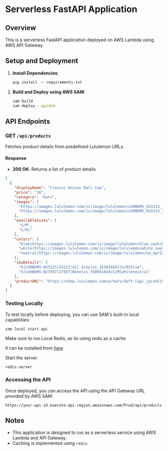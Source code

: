 # Serverless FastAPI Application

## Overview
This is a serverless FastAPI application deployed on AWS Lambda using AWS API Gateway.

## Setup and Deployment
1. **Install Dependencies**:
   ```bash
   pip install -r requirements.txt
   ```

2. **Build and Deploy using AWS SAM**:
   ```bash
   sam build
   sam deploy --guided
   ```

## API Endpoints

### GET `/api/products`
Fetches product details from predefined Lululemon URLs.

#### Response
- **200 OK**: Returns a list of product details.

```json
[
  {
    "displayName": "Classic Unisex Ball Cap",
    "price": "38",
    "category": "Hats",
    "images": [
      "https://images.lululemon.com/is/image/lululemon/LU9BUMS_033123_1",
      "https://images.lululemon.com/is/image/lululemon/LU9BUMS_033123_2"
    ],
    "availableSizes": [
      "S/M",
      "L/XL"
    ],
    "colors": [
      "blue|https://images.lululemon.com/is/image/lululemon/blue_swatch?$swatch$",
      "white|https://images.lululemon.com/is/image/lululemon/white_swatch?$swatch$",
      "neutral|https://images.lululemon.com/is/image/lululemon/na_apr22_wk2_W_Neutrals_Neutral_CircleSwatch"
    ],
    "skuDetails": [
      "6|LU9BUMS-033123|33123|Oil Grey|us_153835547|S/M|blue",
      "5|LU9BUMS-027597|27597|Bone|us_150051044|S/M|whiteneutral"
    ],
    "productURL": "https://shop.lululemon.com/p/hats/Soft-Cap/_/prod11520436"
  }
]
```

### Testing Locally
To test locally before deploying, you can use SAM's built-in local capabilities:

```bash
sam local start-api
```

Make sure to run Local Redis, as its using redis as a cache

It can be installed from [here](https://redis.io/docs/latest/operate/oss_and_stack/install/install-redis/)

Start the server
```angular2html
redis-server 
```

### Accessing the API
Once deployed, you can access the API using the API Gateway URL provided by AWS SAM:

``https://your-api-id.execute-api.region.amazonaws.com/Prod/api/products``




## Notes
- This application is designed to run as a serverless service using AWS Lambda and API Gateway.
- Caching is implemented using `redis`.
